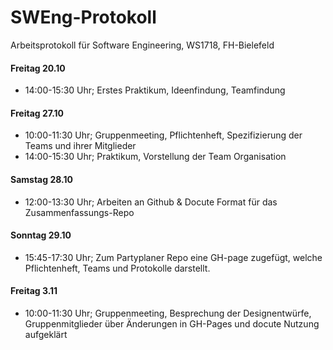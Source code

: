 SWEng-Protokoll
=================

Arbeitsprotokoll für Software Engineering, WS1718, FH-Bielefeld

#### Freitag 20.10
 - 14:00-15:30 Uhr; Erstes Praktikum, Ideenfindung, Teamfindung

#### Freitag 27.10
 - 10:00-11:30 Uhr; Gruppenmeeting, Pflichtenheft, Spezifizierung der Teams und ihrer Mitglieder
 - 14:00-15:30 Uhr; Praktikum, Vorstellung der Team Organisation

#### Samstag 28.10
 - 12:00-13:30 Uhr; Arbeiten an Github & Docute Format für das Zusammenfassungs-Repo

#### Sonntag 29.10
 - 15:45-17:30 Uhr; Zum Partyplaner Repo eine GH-page zugefügt, welche Pflichtenheft, Teams und Protokolle darstellt.

#### Freitag 3.11
 - 10:00-11:30 Uhr; Gruppenmeeting, Besprechung der Designentwürfe, Gruppenmitglieder über Änderungen in GH-Pages und docute Nutzung aufgeklärt
